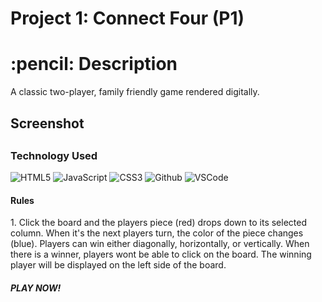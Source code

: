 # Project 1: Connect Four (P1)

<h1 align ="center">
<h1>:pencil: Description</h1>
<p>A classic two-player, family friendly game rendered digitally.</p>

<h2 align = "center">
<h2>Screenshot<h2> 

<h3>Technology Used</h3>

![HTML5](https://img.shields.io/badge/-HTML5-333?style=flat&logo=html5)
![JavaScript](https://img.shields.io/badge/-JavaScript-333?style=flat&logo=javascript) 
![CSS3](https://img.shields.io/badge/-CSS-333?style=flat&logo=css3)
![Github](https://img.shields.io/badge/-GitHub-333?style=flat&logo=github)
![VSCode](https://img.shields.io/badge/-VS_Code-333?style=flat&logo=visualstudio)

<h4>Rules</h4>
    1. Click the board and the players piece (red) drops down to its selected column. When it's the next players turn, the color of the piece changes (blue). Players can win either diagonally, horizontally, or vertically. When there is a winner, players wont be able to click on the board. The winning player will be displayed on the left side of the board. 
<h5>PLAY NOW!</h5>
<h6></6>
